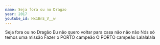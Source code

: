 ```yaml
---
name: Seja fora ou no Dragao
year: 2017
youtube_id: Hx1BnS_V__w
---
```


Seja fora ou no Dragão
Eu não quero voltar para casa não não não
Nós só temos uma missão
Fazer o PORTO campeão
O PORTO campeão
Lalalalala
